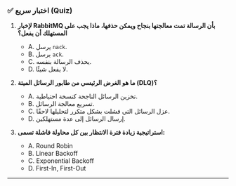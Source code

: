 ### ✅ اختبار سريع (Quiz)
1.  **لإخبار RabbitMQ بأن الرسالة تمت معالجتها بنجاح ويمكن حذفها، ماذا يجب على المستهلك أن يفعل؟**
    * A. يرسل `nack`.
    * B. يرسل `ack`.
    * C. يحذف الرسالة بنفسه.
    * D. لا يفعل شيئًا.

2.  **ما هو الغرض الرئيسي من طابور الرسائل الميتة (DLQ)؟**
    * A. تخزين الرسائل الناجحة كنسخة احتياطية.
    * B. تسريع معالجة الرسائل.
    * C. عزل الرسائل التي فشلت بشكل متكرر لتحليلها لاحقًا.
    * D. إرسال الرسائل إلى عدة مستهلكين.

3.  **استراتيجية زيادة فترة الانتظار بين كل محاولة فاشلة تسمى:**
    * A. Round Robin
    * B. Linear Backoff
    * C. Exponential Backoff
    * D. First-In, First-Out

---